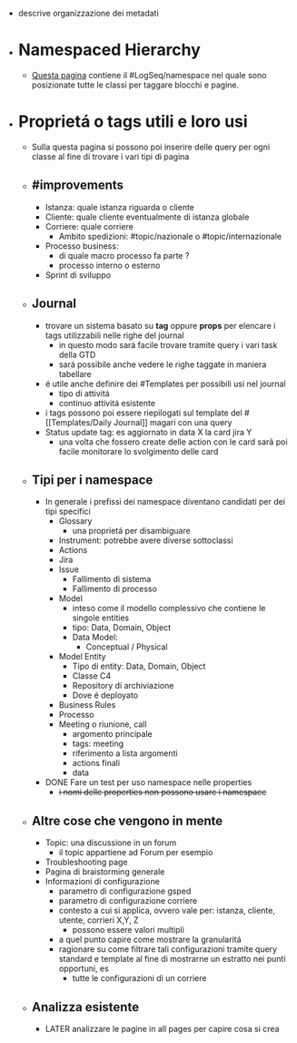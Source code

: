 - descrive organizzazione dei metadati
- # Namespaced Hierarchy
	- [Questa pagina]([[LS]]) contiene il #LogSeq/namespace nel quale sono posizionate tutte le classi per taggare blocchi e pagine.
- # Proprietá o tags utili e loro usi
	- Sulla questa pagina si possono poi inserire delle query per ogni classe al fine di trovare i vari tipi di pagina
	- ## #improvements
		- Istanza: quale istanza riguarda o cliente
		- Cliente: quale cliente eventualmente di istanza globale
		- Corriere: quale corriere
			- Ambito spedizioni: #topic/nazionale o #topic/internazionale
		- Processo business:
			- di quale macro processo fa parte ?
			- processo interno o esterno
		- Sprint di sviluppo
	- ## Journal
		- trovare un sistema basato su **tag** oppure **props** per elencare i tags utilizzabili nelle righe del journal
			- in questo modo sará facile trovare tramite query i vari task della GTD
			- sará possibile anche vedere le righe taggate in maniera tabellare
		- é utile anche definire dei #Templates per possibili usi nel journal
			- tipo di attivitá
			- continuo attivitá esistente
		- i tags possono poi essere riepilogati sul template del #[[Templates/Daily Journal]] magari con una query
		- Status update tag: es aggiornato in data X la card jira Y
			- una volta che fossero create delle action con le card sarâ poi facile monitorare lo svolgimento delle card
	- ## Tipi per i namespace
		- In generale i prefissi dei namespace diventano candidati per dei tipi specifici
			- Glossary
				- una proprietá per disambiguare
			- Instrument: potrebbe avere diverse sottoclassi
			- Actions
			- Jira
			- Issue
				- Fallimento di sistema
				- Fallimento di processo
			- Model
				- inteso come il modello complessivo che contiene le singole entities
				- tipo: Data, Domain, Object
				- Data Model:
					- Conceptual / Physical
			- Model Entity
				- Tipo di entity: Data, Domain, Object
				- Classe C4
				- Repository di archiviazione
				- Dove é deployato
			- Business Rules
			- Processo
			- Meeting o riunione, call
				- argomento principale
				- tags: meeting
				- riferimento a lista argomenti
				- actions finali
				- data
		- DONE Fare un test per uso namespace nelle properties
			- ~~i nomi delle properties non possono usare i namespace~~
	- ## Altre cose che vengono in mente
		- Topic: una discussione in un forum
			- il topic appartiene ad Forum per esempio
		- Troubleshooting page
		- Pagina di braistorming generale
		- Informazioni di configurazione
			- parametro di configurazione gsped
			- parametro di configurazione corriere
			- contesto a cui si applica, ovvero vale per: istanza, cliente, utente, corrieri X,Y, Z
				- possono essere valori multipli
			- a quel punto capire come mostrare la granularitá
			- ragionare su come filtrare tali configurazioni tramite query standard e template al fine di mostrarne un estratto nei punti opportuni, es
				- tutte le configurazioni di un corriere
	- ## Analizza esistente
		- LATER analizzare le pagine in all pages per capire cosa si crea